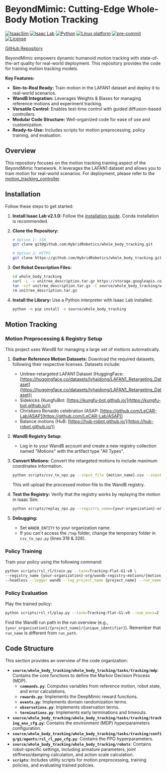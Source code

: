 # BeyondMimic: Cutting-Edge Whole-Body Motion Tracking

[![IsaacSim](https://img.shields.io/badge/IsaacSim-4.5.0-silver.svg)](https://docs.omniverse.nvidia.com/isaacsim/latest/overview.html)
[![Isaac Lab](https://img.shields.io/badge/IsaacLab-2.1.0-silver)](https://isaac-sim.github.io/IsaacLab)
[![Python](https://img.shields.io/badge/python-3.10-blue.svg)](https://docs.python.org/3/whatsnew/3.10.html)
[![Linux platform](https://img.shields.io/badge/platform-linux--64-orange.svg)](https://releases.ubuntu.com/20.04/)
[![pre-commit](https://img.shields.io/badge/pre--commit-enabled-brightgreen?logo=pre-commit&logoColor=white)](https://pre-commit.com/)
[![License](https://img.shields.io/badge/license-MIT-yellow.svg)](https://opensource.org/license/mit)

[//]: # (Link back to original repo - placed at the top for better SEO)
[GitHub Repository](https://github.com/HybridRobotics/whole_body_tracking)

BeyondMimic empowers dynamic humanoid motion tracking with state-of-the-art quality for real-world deployment.  This repository provides the code for training motion tracking models.

**Key Features:**

*   **Sim-to-Real Ready:** Train motion in the LAFAN1 dataset and deploy it to real-world scenarios.
*   **WandB Integration:** Leverages Weights & Biases for managing reference motions and experiment tracking.
*   **Versatile Control:** Enables test-time control with guided diffusion-based controllers.
*   **Modular Code Structure:** Well-organized code for ease of use and customization.
*   **Ready-to-Use:** Includes scripts for motion preprocessing, policy training, and evaluation.

## Overview

This repository focuses on the motion tracking training aspect of the BeyondMimic framework. It leverages the LAFAN1 dataset and allows you to train motion for real-world scenarios. For deployment, please refer to the [motion_tracking_controller](https://github.com/HybridRobotics/motion_tracking_controller).

## Installation

Follow these steps to get started:

1.  **Install Isaac Lab v2.1.0:** Follow the [installation guide](https://isaac-sim.github.io/IsaacLab/main/source/setup/installation/index.html). Conda installation is recommended.
2.  **Clone the Repository:**

    ```bash
    # Option 1: SSH
    git clone git@github.com:HybridRobotics/whole_body_tracking.git

    # Option 2: HTTPS
    git clone https://github.com/HybridRobotics/whole_body_tracking.git
    ```

3.  **Get Robot Description Files:**

    ```bash
    cd whole_body_tracking
    curl -L -o unitree_description.tar.gz https://storage.googleapis.com/qiayuanl_robot_descriptions/unitree_description.tar.gz && \
    tar -xzf unitree_description.tar.gz -C source/whole_body_tracking/whole_body_tracking/assets/ && \
    rm unitree_description.tar.gz
    ```

4.  **Install the Library:** Use a Python interpreter with Isaac Lab installed:

    ```bash
    python -m pip install -e source/whole_body_tracking
    ```

## Motion Tracking

### Motion Preprocessing & Registry Setup

This project uses WandB for managing a large set of motions automatically.

1.  **Gather Reference Motion Datasets:** Download the required datasets, following their respective licenses. Datasets include:
    *   Unitree-retargeted LAFAN1 Dataset (HuggingFace: [https://huggingface.co/datasets/lvhaidong/LAFAN1_Retargeting_Dataset](https://huggingface.co/datasets/lvhaidong/LAFAN1_Retargeting_Dataset))
    *   Sidekicks (KungfuBot: [https://kungfu-bot.github.io/](https://kungfu-bot.github.io/))
    *   Christiano Ronaldo celebration (ASAP: [https://github.com/LeCAR-Lab/ASAP](https://github.com/LeCAR-Lab/ASAP))
    *   Balance motions (HuB: [https://hub-robot.github.io/](https://hub-robot.github.io/))
2.  **WandB Registry Setup:**
    *   Log in to your WandB account and create a new registry collection named "Motions" with the artifact type "All Types".
3.  **Convert Motions:** Convert the retargeted motions to include maximum coordinates information.

    ```bash
    python scripts/csv_to_npz.py --input_file {motion_name}.csv --input_fps 30 --output_name {motion_name} --headless
    ```

    This will upload the processed motion file to the WandB registry.
4.  **Test the Registry:** Verify that the registry works by replaying the motion in Isaac Sim:

    ```bash
    python scripts/replay_npz.py --registry_name={your-organization}-org/wandb-registry-motions/{motion_name}
    ```
5.  **Debugging:**
    *   Set `WANDB_ENTITY` to your organization name.
    *   If you can't access the `/tmp` folder, change the temporary folder in `csv_to_npz.py` (lines 319 & 326).

### Policy Training

Train your policy using the following command:

```bash
python scripts/rsl_rl/train.py --task=Tracking-Flat-G1-v0 \
--registry_name {your-organization}-org/wandb-registry-motions/{motion_name} \
--headless --logger wandb --log_project_name {project_name} --run_name {run_name}
```

### Policy Evaluation

Play the trained policy:

```bash
python scripts/rsl_rl/play.py --task=Tracking-Flat-G1-v0 --num_envs=2 --wandb_path={wandb-run-path}
```

Find the WandB run path in the run overview (e.g., `{your_organization}/{project_name}/{unique_identifier}`). Remember that `run_name` is different from `run_path`.

## Code Structure

This section provides an overview of the code organization:

*   **`source/whole_body_tracking/whole_body_tracking/tasks/tracking/mdp`**: Contains the core functions to define the Markov Decision Process (MDP).
    *   **`commands.py`**: Computes variables from reference motion, robot state, and error calculations.
    *   **`rewards.py`**: Implements the DeepMimic reward functions.
    *   **`events.py`**: Implements domain randomization terms.
    *   **`observations.py`**: Implements observation terms.
    *   **`terminations.py`**: Implements early terminations and timeouts.
*   **`source/whole_body_tracking/whole_body_tracking/tasks/tracking/tracking_env_cfg.py`**: Contains the environment (MDP) hyperparameters configuration.
*   **`source/whole_body_tracking/whole_body_tracking/tasks/tracking/config/g1/agents/rsl_rl_ppo_cfg.py`**: Contains the PPO hyperparameters.
*   **`source/whole_body_tracking/whole_body_tracking/robots`**: Contains robot-specific settings, including armature parameters, joint stiffness/damping calculation, and action scale calculation.
*   **`scripts`**: Includes utility scripts for motion preprocessing, training policies, and evaluating trained policies.